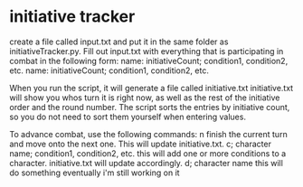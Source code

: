 # initiative tracker
create a file called input.txt and put it in the same folder as initiativeTracker.py. Fill out input.txt with everything that is participating in combat in the following form:
name: initiativeCount; condition1, condition2, etc.
name: initiativeCount; condition1, condition2, etc.

When you run the script, it will generate a file called initiative.txt
initiative.txt will show you whos turn it is right now, as well as the rest of the initiative order and the round number.
The script sorts the entries by initiative count, so you do not need to sort them yourself when entering values.

To advance combat, use the following commands:
n
    finish the current turn and move onto the next one. This will update initiative.txt.
c; character name; condition1, condition2, etc.
    this will add one or more conditions to a character. initiative.txt will update accordingly.
d; character name
    this will do something eventually i'm still working on it